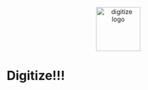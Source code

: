 <div>
<p style = 'text-align:center;'>
<img src="https://i.ibb.co/HBVHnBP/Digitize-LOGO-LARGE-1.png" alt="digitize logo" width="100px">
</p>
</div>


# Digitize!!!
